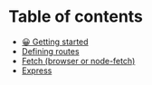 # Table of contents

* [😀 Getting started](README.md)
* [Defining routes](defining-routes.md)
* [Fetch (browser or node-fetch)](fetch-browser-or-node-fetch.md)
* [Express](express.md)
